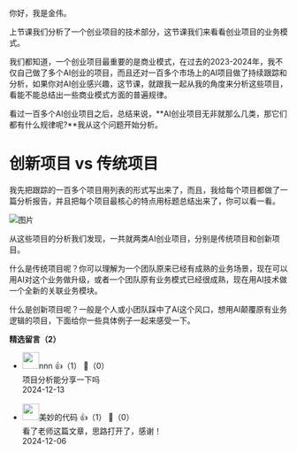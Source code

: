 你好，我是金伟。

上节课我们分析了一个创业项目的技术部分，这节课我们来看看创业项目的业务模式。

我们都知道，一个创业项目最重要的是商业模式，在过去的2023-2024年，我不仅自己做了多个AI创业的项目，而且还对一百多个市场上的AI项目做了持续跟踪和分析，如果你对AI创业感兴趣，这节课，就跟我一起从我的角度来分析这些项目，看能不能总结出一些商业模式方面的普遍规律。

看过一百多个AI创业项目之后，总结来说，**AI创业项目无非就那么几类，那它们都有什么规律呢?**我从这个问题开始分析。

# 创新项目 vs 传统项目

我先把跟踪的一百多个项目用列表的形式写出来了，而且，我给每个项目都做了一篇分析报告，并且把每个项目最核心的特点用标题总结出来了，你可以看一看。

![图片](https://static001.geekbang.org/resource/image/67/33/6708199ba3d099564fa36e665c229f33.png?wh=1920x717)

从这些项目的分析我们发现，一共就两类AI创业项目，分别是传统项目和创新项目。

什么是传统项目呢？你可以理解为一个团队原来已经有成熟的业务场景，现在可以用AI对这个业务做升级，或者一个团队原有业务模式已经很成熟，现在用AI技术做一个全新的关联业务模块。

什么是创新项目呢？一般是个人或小团队踩中了AI这个风口，想用AI颠覆原有业务逻辑的项目，下面给你一些具体例子一起来感受一下。
<div><strong>精选留言（2）</strong></div><ul>
<li><img src="https://static001.geekbang.org/account/avatar/00/1b/97/3d/7602583d.jpg" width="30px"><span>nnn</span> 👍（1） 💬（0）<div>项目分析能分享一下吗
</div>2024-12-13</li><br/><li><img src="https://static001.geekbang.org/account/avatar/00/10/f7/b1/982ea185.jpg" width="30px"><span>美妙的代码</span> 👍（1） 💬（0）<div>看了老师这篇文章，思路打开了，感谢！</div>2024-12-06</li><br/>
</ul>